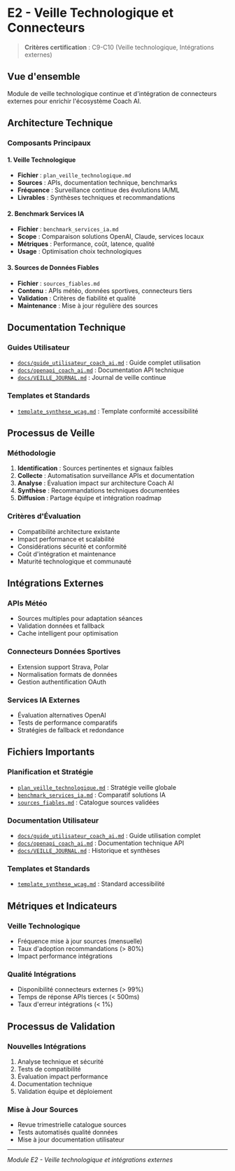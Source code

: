 # E2 - Veille Technologique et Connecteurs

> **Critères certification** : C9-C10 (Veille technologique, Intégrations externes)

## Vue d'ensemble
Module de veille technologique continue et d'intégration de connecteurs externes pour enrichir l'écosystème Coach AI.

## Architecture Technique

### Composants Principaux

#### 1. Veille Technologique
- **Fichier** : `plan_veille_technologique.md`
- **Sources** : APIs, documentation technique, benchmarks
- **Fréquence** : Surveillance continue des évolutions IA/ML
- **Livrables** : Synthèses techniques et recommandations

#### 2. Benchmark Services IA
- **Fichier** : `benchmark_services_ia.md`
- **Scope** : Comparaison solutions OpenAI, Claude, services locaux
- **Métriques** : Performance, coût, latence, qualité
- **Usage** : Optimisation choix technologiques

#### 3. Sources de Données Fiables
- **Fichier** : `sources_fiables.md`
- **Contenu** : APIs météo, données sportives, connecteurs tiers
- **Validation** : Critères de fiabilité et qualité
- **Maintenance** : Mise à jour régulière des sources

## Documentation Technique

### Guides Utilisateur
- [`docs/guide_utilisateur_coach_ai.md`](docs/guide_utilisateur_coach_ai.md) : Guide complet utilisation
- [`docs/openapi_coach_ai.md`](docs/openapi_coach_ai.md) : Documentation API technique
- [`docs/VEILLE_JOURNAL.md`](docs/VEILLE_JOURNAL.md) : Journal de veille continue

### Templates et Standards
- [`template_synthese_wcag.md`](template_synthese_wcag.md) : Template conformité accessibilité

## Processus de Veille

### Méthodologie
1. **Identification** : Sources pertinentes et signaux faibles
2. **Collecte** : Automatisation surveillance APIs et documentation
3. **Analyse** : Évaluation impact sur architecture Coach AI
4. **Synthèse** : Recommandations techniques documentées
5. **Diffusion** : Partage équipe et intégration roadmap

### Critères d'Évaluation
- Compatibilité architecture existante
- Impact performance et scalabilité  
- Considérations sécurité et conformité
- Coût d'intégration et maintenance
- Maturité technologique et communauté

## Intégrations Externes

### APIs Météo
- Sources multiples pour adaptation séances
- Validation données et fallback
- Cache intelligent pour optimisation

### Connecteurs Données Sportives
- Extension support Strava, Polar
- Normalisation formats de données
- Gestion authentification OAuth

### Services IA Externes
- Évaluation alternatives OpenAI
- Tests de performance comparatifs
- Stratégies de fallback et redondance

## Fichiers Importants

### Planification et Stratégie
- [`plan_veille_technologique.md`](plan_veille_technologique.md) : Stratégie veille globale
- [`benchmark_services_ia.md`](benchmark_services_ia.md) : Comparatif solutions IA
- [`sources_fiables.md`](sources_fiables.md) : Catalogue sources validées

### Documentation Utilisateur
- [`docs/guide_utilisateur_coach_ai.md`](docs/guide_utilisateur_coach_ai.md) : Guide utilisation complet
- [`docs/openapi_coach_ai.md`](docs/openapi_coach_ai.md) : Documentation technique API
- [`docs/VEILLE_JOURNAL.md`](docs/VEILLE_JOURNAL.md) : Historique et synthèses

### Templates et Standards
- [`template_synthese_wcag.md`](template_synthese_wcag.md) : Standard accessibilité

## Métriques et Indicateurs

### Veille Technologique
- Fréquence mise à jour sources (mensuelle)
- Taux d'adoption recommandations (> 80%)
- Impact performance intégrations

### Qualité Intégrations
- Disponibilité connecteurs externes (> 99%)
- Temps de réponse APIs tierces (< 500ms)
- Taux d'erreur intégrations (< 1%)

## Processus de Validation

### Nouvelles Intégrations
1. Analyse technique et sécurité
2. Tests de compatibilité
3. Évaluation impact performance
4. Documentation technique
5. Validation équipe et déploiement

### Mise à Jour Sources
- Revue trimestrielle catalogue sources
- Tests automatisés qualité données
- Mise à jour documentation utilisateur

---

*Module E2 - Veille technologique et intégrations externes*